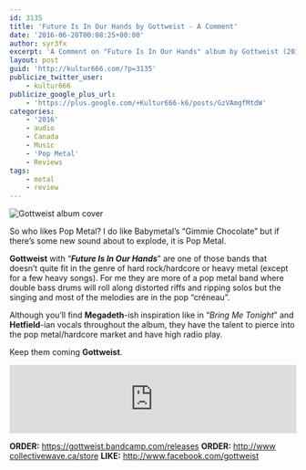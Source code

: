 ```yaml
---
id: 3135
title: 'Future Is In Our Hands by Gottweist - A Comment'
date: '2016-06-20T00:08:25+00:00'
author: syr3fx
excerpt: 'A Comment on "Future Is In Our Hands" album by Gottweist (2016).'
layout: post
guid: 'http://kultur666.com/?p=3135'
publicize_twitter_user:
    - kultur666
publicize_google_plus_url:
    - 'https://plus.google.com/+Kultur666-k6/posts/GzVAmgfMtdW'
categories:
    - '2016'
    - audio
    - Canada
    - Music
    - 'Pop Metal'
    - Reviews
tags:
    - metal
    - review
---
```


![Gottweist album cover](http://localhost:8080/wp-content/uploads/2016/06/gottweist-album-cover.jpg)

So who likes Pop Metal? I do like Babymetal’s “Gimmie Chocolate” but if there’s some new sound about to explode, it is Pop Metal.

**Gottweist** with “***Future Is In Our Hands***” are one of those bands that doesn’t quite fit in the genre of hard rock/hardcore or heavy metal (except for a few heavy songs). For me they are more of a pop metal band where double bass drums will roll along distorted riffs and ripping solos but the singing and most of the melodies are in the pop “créneau”.

Although you’ll find **Megadeth**-ish inspiration like in “*Bring Me Tonight*” and **Hetfield**-ian vocals throughout the album, they have the talent to pierce into the pop metal/hardcore market and have high radio play.

Keep them coming **Gottweist**.

<iframe style="border: 0; width: 100%; height: 120px;" src="https://bandcamp.com/EmbeddedPlayer/album=903795199/size=large/bgcol=333333/linkcol=e99708/tracklist=false/transparent=true/" seamless></iframe>

**ORDER:** <https://gottweist.bandcamp.com/releases>
**ORDER:** [http://www collectivewave.ca/store](http://www%20collectivewave.ca/store)
**LIKE:** <http://www.facebook.com/gottweist>